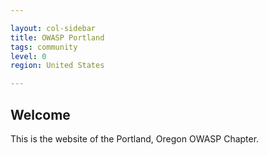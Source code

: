 ```yaml
---

layout: col-sidebar
title: OWASP Portland
tags: community
level: 0
region: United States

---
```


## Welcome

This is the website of the Portland, Oregon OWASP Chapter.
